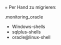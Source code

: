 = Per Hand zu migrieren:

.monitoring_oracle
* Windows-shells
* sqlplus-shells
* oracle@linux-shell


